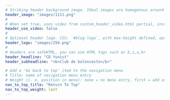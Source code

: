 ```yaml
---
# Striking header background image, Ideal images are homogenous around the centre and contrasting to the text. Non-ideal images can use `title_guard`
header_image: "images/1111.png"
#
# When set true, uses video from custom_header_video.html partial, instead of header_image
header_use_video: false
#
# Optional header logo. CSS: `#blog-logo`, with max-height defined, optimize to prevent scaling
header_logo: "images/256.png"
#
# Headers are safeHTML, you can use HTML tags such as b,i,u,br
header_headline: "CD Yunist"
header_subheadline: "<b>Club de baloncesto</b>"

# Add a 'Go back to top' item to the navigation menu
# Title: name of navigation menu entry
# Weight (i. e. position in menu): none = no menu entry, first = add as first entry, last = ad as last entry
nav_to_top_title: "Return To Top"
nav_to_top_weight: last
---
```


